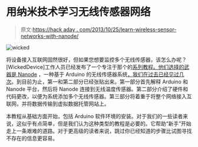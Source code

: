 # 用纳米技术学习无线传感器网络

> 原文:[https://hack aday . com/2013/10/25/learn-wireless-sensor-networks-with-nanode/](https://hackaday.com/2013/10/25/learn-wireless-sensor-networks-with-nanode/)

![wicked](../Images/b2485c61296e9a760ed8adbd2248b64a.png)

将设备接入互联网固然很好，但如果您想要监控多个无线传感器，该怎么办呢？[WickedDevice]工作人员已经发布了一个专注于那个的[系列教程。他们选择的](http://blog.wickeddevice.com/?p=440)[武器是 Nanode](http://hackaday.com/2011/08/11/nanode-a-low-cost-network-enabled-arduino-ethernet-alternative/) ，一种基于 Arduino 的无线传感器系统[，我们在过去已经见过几次](http://hackaday.com/2011/09/13/upload-firmware-over-ethernet/)。到目前为止，第一和第二部分已经张贴出来。第一部分首先解释 Arduino 和 Nanode 平台，然后将 Nanode 连接到无线温度传感器。第二部分介绍了硬件和代码更改，以便为系统添加多个无线传感器。第三部分将着重于将整个网络接入互联网，并将数据传输到虚拟数据托管网站上。

本教程从基础方面开始，包括 Arduino 软件环境的安装。对于我们的一些读者来说，这似乎有点简单，但是我们认为这种类型的教程是必要的。它帮助“新手”开始走上一条艰难的道路。对于更高级的读者来说，跳过你已经知道的步骤比试图寻找不存在的信息更容易。